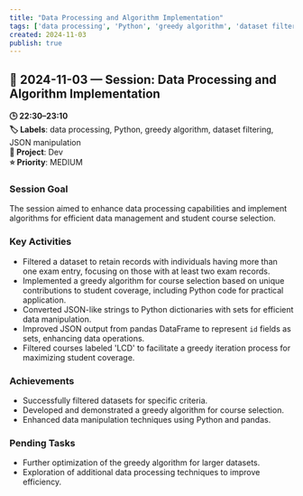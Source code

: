 ```yaml
---
title: "Data Processing and Algorithm Implementation"
tags: ['data processing', 'Python', 'greedy algorithm', 'dataset filtering', 'JSON manipulation']
created: 2024-11-03
publish: true
---
```


## 📅 2024-11-03 — Session: Data Processing and Algorithm Implementation

**🕒 22:30–23:10**  
**🏷️ Labels**: data processing, Python, greedy algorithm, dataset filtering, JSON manipulation  
**📂 Project**: Dev  
**⭐ Priority**: MEDIUM  


### Session Goal
The session aimed to enhance data processing capabilities and implement algorithms for efficient data management and student course selection.

### Key Activities
- Filtered a dataset to retain records with individuals having more than one exam entry, focusing on those with at least two exam records.
- Implemented a greedy algorithm for course selection based on unique contributions to student coverage, including Python code for practical application.
- Converted JSON-like strings to Python dictionaries with sets for efficient data manipulation.
- Improved JSON output from pandas DataFrame to represent `id` fields as sets, enhancing data operations.
- Filtered courses labeled 'LCD' to facilitate a greedy iteration process for maximizing student coverage.

### Achievements
- Successfully filtered datasets for specific criteria.
- Developed and demonstrated a greedy algorithm for course selection.
- Enhanced data manipulation techniques using Python and pandas.

### Pending Tasks
- Further optimization of the greedy algorithm for larger datasets.
- Exploration of additional data processing techniques to improve efficiency.
